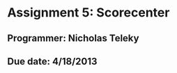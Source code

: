 Assignment 5: Scorecenter
=======================
Programmer: Nicholas Teleky
------------------------
Due date: 4/18/2013
------------------------


